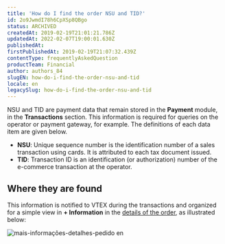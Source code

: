 ```yaml
---
title: 'How do I find the order NSU and TID?'
id: 2o9JwmdI78h6CpXSp8QBgo
status: ARCHIVED
createdAt: 2019-02-19T21:01:21.786Z
updatedAt: 2022-02-07T19:00:01.630Z
publishedAt: 
firstPublishedAt: 2019-02-19T21:07:32.439Z
contentType: frequentlyAskedQuestion
productTeam: Financial
author: authors_84
slugEN: how-do-i-find-the-order-nsu-and-tid
locale: en
legacySlug: how-do-i-find-the-order-nsu-and-tid
---
```


NSU and TID are payment data that remain stored in the __Payment__ module, in the __Transactions__ section. This information is required for queries on the operator or payment gateway, for example. The definitions of each data item are given below.

- __NSU__: Unique sequence number is the identification number of a sales transaction using cards. It is attributed to each tax document issued.
- __TID__: Transaction ID is an identification (or authorization) number of the e-commerce transaction at the operator.

## Where they are found

This information is notified to VTEX during the transactions and organized for a simple view in **+ Information** in the [details of the order](/en/tutorial/how-to-view-the-orders-details), as illustrated below:

![mais-informações-detalhes-pedido en](//images.ctfassets.net/alneenqid6w5/3ncJnNqpXeGWmlhalll0Ck/507f1008c7121f7722f3d694faddc94b/mais-informa____es-detalhes-pedido_en.png)

